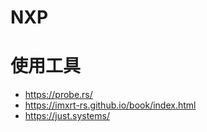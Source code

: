 # NXP

# 使用工具

- https://probe.rs/
- https://imxrt-rs.github.io/book/index.html
- https://just.systems/

